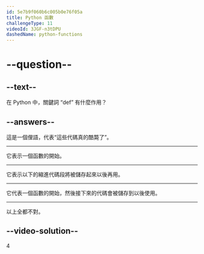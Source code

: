 ```yaml
---
id: 5e7b9f060b6c005b0e76f05a
title: Python 函數
challengeType: 11
videoId: 3JGF-n3tDPU
dashedName: python-functions
---
```


# --question--

## --text--

在 Python 中，關鍵詞 “def” 有什麼作用？

## --answers--

這是一個俚語，代表“這些代碼真的酷斃了”。

---

它表示一個函數的開始。

---

它表示以下的縮進代碼段將被儲存起來以後再用。

---

它代表一個函數的開始，然後接下來的代碼會被儲存到以後使用。

---

以上全都不對。

## --video-solution--

4


